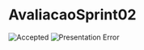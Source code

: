 # AvaliacaoSprint02

![Accepted](https://user-images.githubusercontent.com/96360664/168495781-b983475d-57c6-485c-9fa7-0036c8d8760f.jpg)
![Presentation Error](https://user-images.githubusercontent.com/96360664/168495783-b9e0389c-93ff-4753-8150-18c466fc7a4f.jpg)

